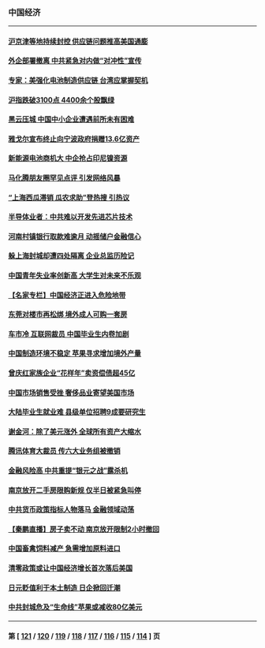 ### 中国经济
---
#### [沪京津等地持续封控 供应链问题推高美国通膨](../../pages/ncid283/n13744422.md) 
#### [外企部署撤离 中共紧急对内做“对冲性”宣传](../../pages/ncid283/n13743948.md) 
#### [专家：美强化电池制造供应链 台湾应掌握契机](../../pages/ncid283/n13744208.md) 
#### [沪指跌破3100点 4400余个股飘绿](../../pages/ncid283/n13744229.md) 
#### [黑云压城 中国中小企业遭遇前所未有困难](../../pages/ncid283/n13744053.md) 
#### [雅戈尔宣布终止向宁波政府捐赠13.6亿资产](../../pages/ncid283/n13744156.md) 
#### [新能源电池商机大 中企抢占印尼镍资源](../../pages/ncid283/n13744063.md) 
#### [马化腾朋友圈罕见点评 引发网络风暴](../../pages/ncid283/n13743558.md) 
#### [“上海西瓜滞销 瓜农求助”登热搜 引热议](../../pages/ncid283/n13743639.md) 
#### [半导体业者：中共难以开发先进芯片技术](../../pages/ncid283/n13743079.md) 
#### [河南村镇银行取款难逾月 动摇储户金融信心](../../pages/ncid283/n13743006.md) 
#### [躲上海封城却遭四处隔离 企业总监历险记](../../pages/ncid283/n13742979.md) 
#### [中国青年失业率创新高 大学生对未来不乐观](../../pages/ncid283/n13742969.md) 
#### [【名家专栏】中国经济正进入危险地带](../../pages/ncid283/n13742856.md) 
#### [东莞对楼市再松绑 境外成人可购一套房](../../pages/ncid283/n13742732.md) 
#### [车市冷 互联网裁员 中国毕业生内卷加剧](../../pages/ncid283/n13742607.md) 
#### [中国制造环境不稳定 苹果寻求增加境外产量](../../pages/ncid283/n13742351.md) 
#### [曾庆红家族企业“花样年”卖资偿债超45亿](../../pages/ncid283/n13742358.md) 
#### [中国市场销售受挫 奢侈品业寄望美国市场](../../pages/ncid283/n13742248.md) 
#### [大陆毕业生就业难 县级单位招聘9成要研究生](../../pages/ncid283/n13742186.md) 
#### [谢金河：除了美元涨外 全球所有资产大缩水](../../pages/ncid283/n13742038.md) 
#### [腾讯体育大裁员 传六大业务组被撤销](../../pages/ncid283/n13742080.md) 
#### [金融风险高 中共重提“银元之战”露杀机](../../pages/ncid283/n13742039.md) 
#### [南京放开二手房限购新规 仅半日被紧急叫停](../../pages/ncid283/n13741971.md) 
#### [中共货币政策指标人物落马 金融领域动荡](../../pages/ncid283/n13741950.md) 
#### [【秦鹏直播】房子卖不动 南京放开限制2小时撤回](../../pages/ncid283/n13741862.md) 
#### [中国畜禽饲料减产 急需增加原料进口](../../pages/ncid283/n13741776.md) 
#### [清零政策或让中国经济增长首次落后美国](../../pages/ncid283/n13741818.md) 
#### [日元贬值利于本土制造 日企掀回迁潮](../../pages/ncid283/n13741770.md) 
#### [中共封城危及“生命线”苹果或减收80亿美元](../../pages/ncid283/n13741762.md) 

---
#### 第 [ [121](./121.md) / [120](./120.md) / [119](./119.md) / [118](./118.md) / [117](./117.md) / [116](./116.md) / [115](./115.md) / [114](./114.md) ] 页
